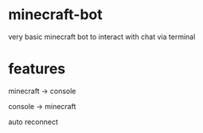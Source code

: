 

# minecraft-bot
very basic minecraft bot to interact with chat via terminal


# features
minecraft -> console

console -> minecraft

auto reconnect
